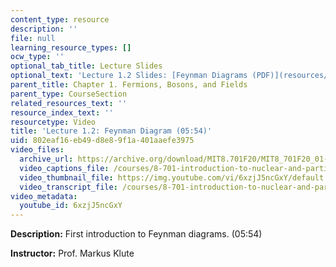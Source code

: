 ```yaml
---
content_type: resource
description: ''
file: null
learning_resource_types: []
ocw_type: ''
optional_tab_title: Lecture Slides
optional_text: 'Lecture 1.2 Slides: [Feynman Diagrams (PDF)](resources/mit8_701f20_lec1-2)'
parent_title: Chapter 1. Fermions, Bosons, and Fields
parent_type: CourseSection
related_resources_text: ''
resource_index_text: ''
resourcetype: Video
title: 'Lecture 1.2: Feynman Diagram (05:54)'
uid: 802eaf16-eb49-d8e8-9f1a-401aaefe3975
video_files:
  archive_url: https://archive.org/download/MIT8.701F20/MIT8_701F20_01-02_Feynman_300k.mp4
  video_captions_file: /courses/8-701-introduction-to-nuclear-and-particle-physics-fall-2020/d6ce15381966576b93ada23fbad68869_6xzjJ5ncGxY.vtt
  video_thumbnail_file: https://img.youtube.com/vi/6xzjJ5ncGxY/default.jpg
  video_transcript_file: /courses/8-701-introduction-to-nuclear-and-particle-physics-fall-2020/e99184ee6c52bc846d386c4eebef218d_6xzjJ5ncGxY.pdf
video_metadata:
  youtube_id: 6xzjJ5ncGxY
---
```


**Description:** First introduction to Feynman diagrams. (05:54)

**Instructor:** Prof. Markus Klute